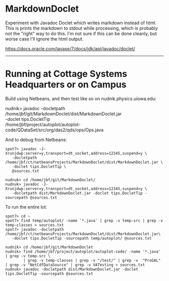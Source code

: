 # MarkdownDoclet
Experiment with Javadoc Doclet which writes markdown instead of html.  This is 
prints the markdown to stdout while processing, which is probably not the "right"
way to do this.  I'm not sure if this can be done cleanly, but worse case I'll 
ignore the html output.

https://docs.oracle.com/javase/7/docs/jdk/api/javadoc/doclet/

<hr>

# Running at Cottage Systems Headquarters or on Campus

Build using Netbeans, and then test like so on nudnik.physics.uiowa.edu:

nudnik> javadoc -docletpath /home/jbf/git/MarkdownDoclet/dist/MarkdownDoclet.jar \
   -doclet tips.DocletTip \
   /home/jbf/project/autoplot/autoplot-code/QDataSet/src/org/das2/qds/ops/Ops.java

And to debug from Netbeans:
~~~~~
spot7> javadoc -J-Xrunjdwp:server=y,transport=dt_socket,address=12345,suspend=y \
   -docletpath /home/jbf/ct/netbeansProjects/MarkdownDoclet/dist/MarkdownDoclet.jar \
   -doclet tips.DocletTip \
   @sources.txt
~~~~~
~~~~~
nudnuk> cd /home/jbf/git/MarkdownDoclet/
nudnuk> javadoc -J-Xrunjdwp:server=y,transport=dt_socket,address=12345,suspend=y \
   -docletpath dist/MarkdownDoclet.jar -doclet tips.DocletTip -sourcepath @sources.txt
~~~~~

To run the entire lot:
~~~~~
spot7> cd ~
spot7> find temp/autoplot/ -name '*.java' | grep -v temp-src | grep -v temp-classes > sources.txt
spot7> javadoc -docletpath /home/jbf/ct/netbeansProjects/MarkdownDoclet/dist/MarkdownDoclet.jar\
   -doclet tips.DocletTip -sourcepath temp/autoplot/ @sources.txt
~~~~~

~~~~~
nudnik> cd /home/jbf/git/MarkdownDoclet
nudnik> find /home/jbf/project/autoplot/autoplot-code/ -name '*.java' | grep -v temp-src \
        | grep -v temp-classes | grep -v "/test/" | grep -v  "ProGAL" | grep -v "NetCdfDataSource" | grep -v VATesting > sources.txt
nudnuk> javadoc -docletpath dist/MarkdownDoclet.jar -doclet tips.DocletTip -sourcepath @sources.txt
~~~~~